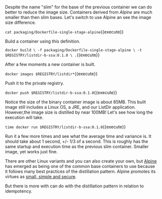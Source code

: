 Despite the name "slim" for the base of the previous container we can do better to reduce the image size. Containers derived from _Alpine_ are much smaller than then slim bases. Let's switch to use Alpine an see the image size difference.

`cat packaging/Dockerfile-single-stage-alpine`{{execute}}

Build a container using this definition.

`docker build \
-f packaging/Dockerfile-single-stage-alpine \
-t $REGISTRY/listdir-b-ssa:0.1.0 \
.`{{execute}}

After a few moments a new container is built.

`docker images $REGISTRY/listdir*`{{execute}}

Push it to the private registry.

`docker push $REGISTRY/listdir-b-ssa:0.1.0`{{execute}}

Notice the size of the binary container image is about 85MB. This built image still includes a Linux OS, a JRE, and our ListDir application. However,the image size is distilled by near 100MB! Let's see how long the execution will take.

`time docker run $REGISTRY/listdir-b-ssa:0.1.0`{{execute}}

Run it a few more times and see what the average time and variance is. It should take about 1 second, +/- 1/3 of a second. This is roughly has the same startup and execution time as the previous slim container. Smaller image, yet works just fine.

There are other Linux variants and you can also create your own, but [Alpine](https://en.wikipedia.org/wiki/Alpine_Linux) has emerged as being one of the common base containers to use because it follows many best practices of the distillation pattern. Alpine promotes its virtues as [small, simple and secure](https://alpinelinux.org/about/).

But there is more with can do with the distillation pattern in relation to idempotency.
